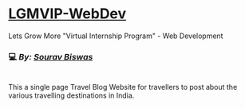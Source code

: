 

# [LGMVIP-WebDev](https://github.com/souravbiswas19/LGMVIP-WebDev)
Lets Grow More "Virtual Internship Program" - Web Development
### 💻 _By: [Sourav Biswas](https://github.com/souravbiswas19)_ <br><br>

This a single page Travel Blog Website for travellers to post about the various travelling destinations in India.

<br>

